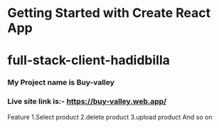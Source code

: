 # Getting Started with Create React App
# full-stack-client-hadidbilla
### My Project name is Buy-valley
### Live site link is:- https://buy-valley.web.app/
Feature
1.Select product 
2.delete product
3.upload product
And so on
